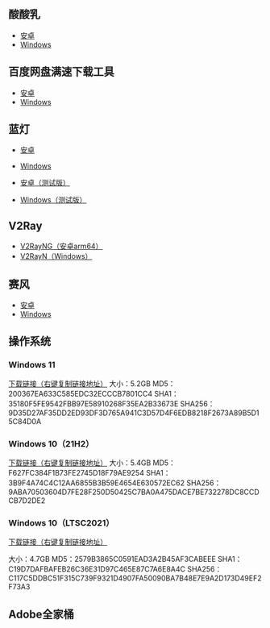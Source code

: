 ## 酸酸乳

- [安卓](https://github.com/luwxhh/Internet/releases/download/v1.0/Android.SSR.apk)
- [Windows](https://github.com/luwxhh/Internet/releases/download/v1.0/Windows.ssr.zip)

## 百度网盘满速下载工具

- [安卓](http://android-cdn.pandownload.club/dl/pandownload_1201_release.apk)
- [Windows](http://pandownload.com/2.1.3)

## 蓝灯

- [安卓](https://raw.githubusercontent.com/getlantern/lantern-binaries/master/lantern-installer.apk)
- [Windows](https://raw.githubusercontent.com/getlantern/lantern-binaries/master/lantern-installer.exe)

- [安卓（测试版）](https://raw.githubusercontent.com/getlantern/lantern-binaries/master/lantern-installer-preview.apk)
- [Windows（测试版）](https://raw.githubusercontent.com/getlantern/lantern-binaries/master/lantern-installer-preview.exe)

## V2Ray

- [V2RayNG（安卓arm64）](https://github.com/2dust/v2rayNG/releases/download/1.7.3/v2rayNG_1.7.3_arm64-v8a.apk)
- [V2RayN（Windows）](https://github.com/2dust/v2rayN/releases/download/5.9/v2rayN-Core.zip)

## 赛风

- [安卓](https://s3.amazonaws.com/57wj-4j1q-wa7e/PsiphonAndroid.apk)
- [Windows](https://s3.amazonaws.com/57wj-4j1q-wa7e/psiphon3.exe)

## 操作系统

### Windows 11

[下载链接（右键复制链接地址）](ed2k://|file|zh-cn_windows_11_business_editions_updated_march_2022_x64_dvd_7df6eae1.iso|5582235648|B7C9D076AE16A10C9D2610207577F28D|/)
大小：5.2GB
MD5：200367EA633C585EDC32ECCCB7801CC4
SHA1：35180F5FE9542FBB97E58910268F35EA2B33673E
SHA256：9D35D27AF35DD2ED93DF3D765A941C3D57D4F6EDB8218F2673A89B5D15C84D0A

### Windows 10（21H2）

[下载链接（右键复制链接地址）](ed2k://|file|zh-cn_windows_10_business_editions_version_21h2_updated_march_2022_x64_dvd_63c593c1.iso|5793814528|0742AA9C55B8047BCF3F7002338D8723|/)
大小：5.4GB
MD5：F627FC384F1B73FE2745D18F79AE9254
SHA1：3B9F4A74C4C12AA6855B3B59E4654E630572EC62
SHA256：9ABA70503604D7FE28F250D50425C7BA0A475DACE7BE732278DC8CCDCB7D2DE2

### Windows 10（LTSC2021）

[下载链接（右键复制链接地址）](ed2k://|file|SW_DVD9_WIN_ENT_LTSC_2021_64BIT_ChnSimp_MLF_X22-84402.ISO|5044211712|1555B7DCA052B5958EE68DB58A42408D|/)

大小：4.7GB
MD5：2579B3865C0591EAD3A2B45AF3CABEEE
SHA1：C19D7DAFBAFEB26C36E31D97C465E87C7A6E8A4C
SHA256：C117C5DDBC51F315C739F9321D4907FA50090BA7B48E7E9A2D173D49EF2F73A3

## Adobe全家桶
